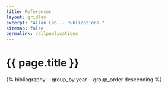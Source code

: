 ```yaml
---
title: References
layout: gridlay
excerpt: "Allan Lab -- Publications."
sitemap: false
permalink: /allpublications
---
```


{{ page.title }}
================
{% bibliography --group_by year --group_order descending %}
